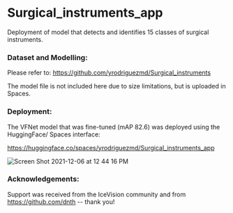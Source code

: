# Surgical_instruments_app
Deployment of model that detects and identifies 15 classes of surgical instruments.

### Dataset and Modelling:

Please refer to: https://github.com/yrodriguezmd/Surgical_instruments

The model file is not included here due to size limitations, but is uploaded in Spaces.

### Deployment:

The VFNet model that was fine-tuned (mAP 82.6) was deployed using the HuggingFace/ Spaces interface: 

https://huggingface.co/spaces/yrodriguezmd/Surgical_instruments_app


![Screen Shot 2021-12-06 at 12 44 16 PM](https://user-images.githubusercontent.com/71532604/144919660-b2492685-68fd-4e24-9709-0d9cb063722f.png)


### Acknowledgements:

Support was received from the IceVision community and from https://github.com/dnth -- thank you!
